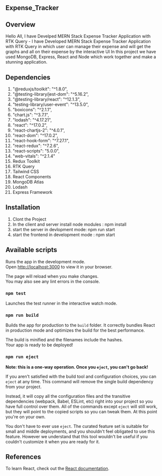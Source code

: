 ## Expense_Tracker

## Overview
Hello All,
I have Develped MERN Stack Expense Tracker Application with RTK Query -
I have Developed MERN Stack Expense Tracker Application with RTK Query in which user can manage their expense and will get the graphs and all on their expense by the interactive UI 
In this project we have used MongoDB, Express, React and Node which work together and make a stunning application.

## Dependencies
1.  "@reduxjs/toolkit": "^1.8.0",
2.  "@testing-library/jest-dom": "^5.16.2",
3.  "@testing-library/react": "^12.1.3",
4.  "testing-library/user-event": "^13.5.0",
5.  "boxicons": "^2.1.1",
6.  "chart.js": "^3.7.1",
7.  "lodash": "^4.17.21",
8.  "react": "^17.0.2",
9.  "react-chartjs-2": "^4.0.1",
10. "react-dom": "^17.0.2",
11. "react-hook-form": "^7.27.1",
12. "react-redux": "^7.2.6",
13. "react-scripts": "5.0.0",
14. "web-vitals": "^2.1.4"
15.  Redux Toolkit
16.  RTK Query
17.  Tailwind CSS
18.  React Components
19.  MongoDB Atlas
20.  Lodash
21.  Express Framework

## Installation
1. Clont the Project
2. In the client and server install node modules : npm install
3. start the server in devlopment mode: npm run start
4. start the frontend in development mode : npm start

## Available scripts
Runs the app in the development mode.\
Open [http://localhost:3000](http://localhost:3000) to view it in your browser.

The page will reload when you make changes.\
You may also see any lint errors in the console.

### `npm test`
Launches the test runner in the interactive watch mode.

### `npm run build`

Builds the app for production to the `build` folder.
It correctly bundles React in production mode and optimizes the build for the best performance.

The build is minified and the filenames include the hashes.\
Your app is ready to be deployed!

### `npm run eject`

**Note: this is a one-way operation. Once you `eject`, you can't go back!**

If you aren't satisfied with the build tool and configuration choices, you can `eject` at any time. This command will remove the single build dependency from your project.

Instead, it will copy all the configuration files and the transitive dependencies (webpack, Babel, ESLint, etc) right into your project so you have full control over them. All of the commands except `eject` will still work, but they will point to the copied scripts so you can tweak them. At this point you're on your own.

You don't have to ever use `eject`. The curated feature set is suitable for small and middle deployments, and you shouldn't feel obligated to use this feature. However we understand that this tool wouldn't be useful if you couldn't customize it when you are ready for it.

## References
To learn React, check out the [React documentation](https://reactjs.org/).

